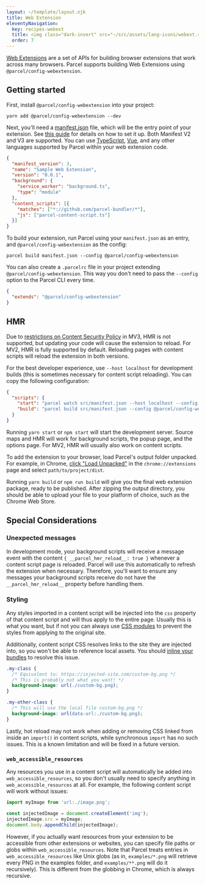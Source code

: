 ```yaml
---
layout: ~/template/layout.njk
title: Web Extension
eleventyNavigation:
  key: recipes-webext
  title: <img class="dark-invert" src="~/src/assets/lang-icons/webext.svg" alt=""/> Web Extension
  order: 7
---
```


[Web Extensions](https://developer.chrome.com/docs/extensions/) are a set of APIs for building browser extensions that work across many browsers. Parcel supports building Web Extensions using `@parcel/config-webextension`.

## Getting started

First, install `@parcel/config-webextension` into your project:

```shell
yarn add @parcel/config-webextension --dev
```

Next, you'll need a [manifest.json](https://developer.mozilla.org/en-US/docs/Mozilla/Add-ons/WebExtensions/manifest.json) file, which will be the entry point of your extension. See [this guide](https://developer.chrome.com/docs/extensions/mv3/getstarted/) for details on how to set it up. Both Manifest V2 and V3 are supported. You can use [TypeScript](</languages/typescript>), [Vue](</languages/vue>), and any other languages supported by Parcel within your web extension code.


<sample>
<sample-file name="manifest.json">

```json
{
  "manifest_version": 3,
  "name": "Sample Web Extension",
  "version": "0.0.1",
  "background": {
    "service_worker": "background.ts",
    "type": "module"
  },
  "content_scripts": [{
    "matches": ["*://github.com/parcel-bundler/*"],
    "js": ["parcel-content-script.ts"]
  }]
}
```

</sample-file>
</sample>

To build your extension, run Parcel using your `manifest.json` as an entry, and `@parcel/config-webextension` as the config:

```shell
parcel build manifest.json --config @parcel/config-webextension
```

You can also create a `.parcelrc` file in your project extending `@parcel/config-webextension`. This way you don't need to pass the `--config` option to the Parcel CLI every time.

<sample>
<sample-file name=".parcelrc">

```json
{
  "extends": "@parcel/config-webextension"
}
```

</sample-file>
</sample>

## HMR

Due to [restrictions on Content Security Policy](https://developer.chrome.com/docs/extensions/mv3/intro/mv3-migration/#content-security-policy) in MV3, HMR is not supported, but updating your code will cause the extension to reload. For MV2, HMR is fully supported by default. Reloading pages with content scripts will reload the extension in both versions.

For the best developer experience, use `--host localhost` for development builds (this is sometimes necessary for content script reloading). You can copy the following configuration:

<sample>
<sample-file name="package.json">

```json
{
  "scripts": {
    "start": "parcel watch src/manifest.json --host localhost --config @parcel/config-webextension",
    "build": "parcel build src/manifest.json --config @parcel/config-webextension"
  }
}
```

</sample-file>
</sample>

Running `yarn start` or `npm start` will start the development server. Source maps and HMR will work for background scripts, the popup page, and the options page. For MV2, HMR will usually also work on content scripts.

To add the extension to your browser, load Parcel's output folder unpacked. For example, in Chrome, [click "Load Unpacked"](https://developer.chrome.com/extensions/getstarted#manifest) in the `chrome://extensions` page and select `path/to/project/dist`.

Running `yarn build` or `npm run build` will give you the final web extension package, ready to be published. After zipping the output directory, you should be able to upload your file to your platform of choice, such as the Chrome Web Store.

## Special Considerations

### Unexpected messages

In development mode, your background scripts will receive a message event with the content `{ __parcel_hmr_reload__: true }` whenever a content script page is reloaded. Parcel will use this automatically to refresh the extension when necessary. Therefore, you'll want to ensure any messages your background scripts receive do not have the `__parcel_hmr_reload__` property before handling them.

### Styling

Any styles imported in a content script will be injected into the `css` property of that content script and will thus apply to the entire page. Usually this is what you want, but if not you can always use [CSS modules](</languages/css#css-modules>) to prevent the styles from applying to the original site.

Additionally, content script CSS resolves links to the site they are injected into, so you won't be able to reference local assets. You should [inline your bundles](</languages/css#url()>) to resolve this issue.

<sample>
<sample-file name="content-script.css">

```css
.my-class {
  /* Equivalent to: https://injected-site.com/custom-bg.png */
  /* This is probably not what you want! */
  background-image: url(./custom-bg.png);
}

.my-other-class {
  /* This will use the local file custom-bg.png */
  background-image: url(data-url:./custom-bg.png);
}
```

</sample-file>
</sample>

Lastly, hot reload may not work when adding or removing CSS linked from inside an `import()` in content scripts, while synchronous `import` has no such issues. This is a known limitation and will be fixed in a future version.

### `web_accessible_resources`
Any resources you use in a content script will automatically be added into `web_accessible_resources`, so you don't usually need to specify anything in `web_accessible_resources` at all. For example, the following content script will work without issues:


<sample>
<sample-file name="content-script.js">

```js
import myImage from 'url:./image.png';

const injectedImage = document.createElement('img');
injectedImage.src = myImage;
document.body.appendChild(injectedImage);
```

</sample-file>
</sample>

However, if you actually want resources from your extension to be accessible from other extensions or websites, you can specify file paths or globs within `web_accessible_resources`. Note that Parcel treats entries in `web_accessible_resources` like Unix globs (as in, `examples/*.png` will retrieve every PNG in the examples folder, and `examples/**.png` will do it recursively). This is different from the globbing in Chrome, which is always recursive.
